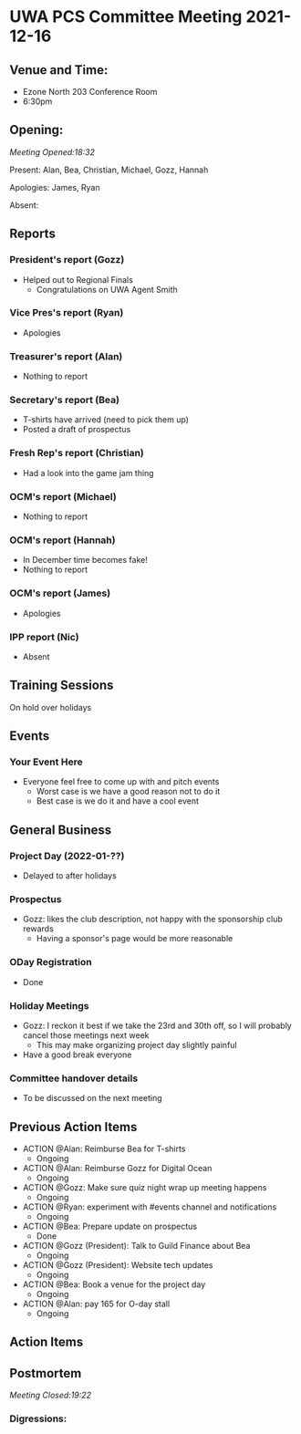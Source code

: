 # UWA PCS Committee Meeting 2021-12-16

## Venue and Time:
- Ezone North 203 Conference Room 
- 6:30pm 


## Opening: 

*Meeting Opened:18:32* 

Present: Alan, Bea, Christian, Michael, Gozz, Hannah

Apologies: James, Ryan

Absent:


## Reports

### President's report (Gozz)
- Helped out to Regional Finals
    - Congratulations on UWA Agent Smith

### Vice Pres's report (Ryan)
- Apologies

### Treasurer's report (Alan)
- Nothing to report

### Secretary's report (Bea)
- T-shirts have arrived (need to pick them up)
- Posted a draft of prospectus

### Fresh Rep's report (Christian)
- Had a look into the game jam thing

### OCM's report (Michael)
- Nothing to report

### OCM's report (Hannah)
- In December time becomes fake!
- Nothing to report

### OCM's report (James)
- Apologies

### IPP report (Nic)
- Absent

## Training Sessions
On hold over holidays

## Events


### Your Event Here
- Everyone feel free to come up with and pitch events
    - Worst case is we have a good reason not to do it
    - Best case is we do it and have a cool event

## General Business

### Project Day (2022-01-??)
- Delayed to after holidays

### Prospectus
- Gozz: likes the club description, not happy with the sponsorship club rewards
    - Having a sponsor's page would be more reasonable 

### ODay Registration
- Done

### Holiday Meetings
- Gozz: I reckon it best if we take the 23rd and 30th off, so I will probably cancel those meetings next week
    - This may make organizing project day slightly painful
- Have a good break everyone

### Committee handover details
- To be discussed on the next meeting

## Previous Action Items
- ACTION @Alan: Reimburse Bea for T-shirts
    - Ongoing
- ACTION @Alan: Reimburse Gozz for Digital Ocean
    - Ongoing
- ACTION @Gozz: Make sure quiz night wrap up meeting happens
    - Ongoing
- ACTION @Ryan: experiment with #events channel and notifications
    - Ongoing
- ACTION @Bea: Prepare update on prospectus
    - Done
- ACTION @Gozz (President): Talk to Guild Finance about Bea
    - Ongoing
- ACTION @Gozz (President): Website tech updates
    - Ongoing
- ACTION @Bea: Book a venue for the project day
    - Ongoing
- ACTION @Alan: pay 165 for O-day stall
    - Ongoing

## Action Items



## Postmortem

*Meeting Closed:19:22*

### Digressions: 

